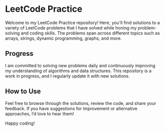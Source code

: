 # LeetCode Practice

Welcome to my LeetCode Practice repository! Here, you'll find solutions to a variety of LeetCode problems that I have solved while honing my problem-solving and coding skills. The problems span across different topics such as arrays, strings, dynamic programming, graphs, and more.

## Progress

I am committed to solving new problems daily and continuously improving my understanding of algorithms and data structures. This repository is a work in progress, and I regularly update it with new solutions.

## How to Use

Feel free to browse through the solutions, review the code, and share your feedback. If you have suggestions for improvement or alternative approaches, I’d love to hear them!

Happy coding!